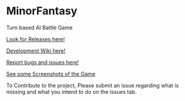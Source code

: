 # MinorFantasy
Turn based AI Battle Game  
  
[Look for Releases here!](https://github.com/antonyip/MinorFantasy/releases)  
  
[Development Wiki here!](https://github.com/antonyip/MinorFantasy/wiki)  

[Report bugs and issues here!](https://github.com/antonyip/MinorFantasy/issues)  

[See some Screenshots of the Game](https://github.com/antonyip/MinorFantasy/wiki/Screenshots)

To Contribute to the project, Please submit an issue regarding what is missing and what you intend to do on the issues tab.
